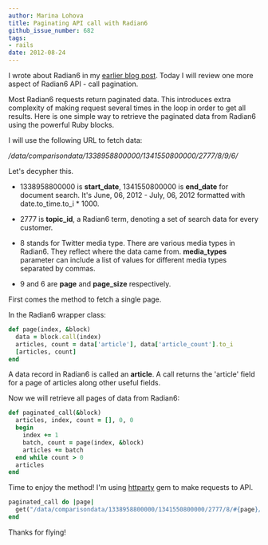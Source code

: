 ```yaml
---
author: Marina Lohova
title: Paginating API call with Radian6
github_issue_number: 682
tags:
- rails
date: 2012-08-24
---
```




I wrote about Radian6 in my [earlier blog post](/blog/2012/06/respecting-api-call-limit-with-radian6). Today I will review one more aspect of Radian6 API - call pagination.

Most Radian6 requests return paginated data. This introduces extra complexity of making request several times in the loop in order to get all results. Here is one simple way to retrieve the paginated data from Radian6 using the powerful Ruby blocks.

I will use the following URL to fetch data:

*/data/comparisondata/1338958800000/1341550800000/2777/8/9/6/*

Let's decypher this.

- 1338958800000 is **start_date**, 1341550800000 is **end_date** for document search. It's June, 06, 2012 - July, 06, 2012 formatted with date.to_time.to_i * 1000.

- 2777 is **topic_id**, a Radian6 term, denoting a set of search data for every customer.
- 8 stands for Twitter media type. There are various media types in Radian6. They reflect where the data came from. **media_types** parameter can include a list of values for different media types separated by commas.
- 9 and 6 are **page** and **page_size** respectively.

First comes the method to fetch a single page.

In the Radian6 wrapper class:

```ruby
def page(index, &block)
  data = block.call(index) 
  articles, count = data['article'], data['article_count'].to_i  
  [articles, count]
end
```

A data record in Radian6 is called an **article**. A call returns the  'article' field for a page of articles along other useful fields.

Now we will retrieve all pages of data from Radian6:

```ruby
def paginated_call(&block)
  articles, index, count = [], 0, 0
  begin
    index += 1
    batch, count = page(index, &block)
    articles += batch 
  end while count > 0
  articles
end
```

Time to enjoy the method! I'm using [httparty](https://github.com/jnunemaker/httparty/) gem to make requests to API.

```ruby
paginated_call do |page|
  get("/data/comparisondata/1338958800000/1341550800000/2777/8/#{page}/1000/")
end
```

Thanks for flying!


